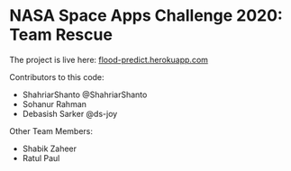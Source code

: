 # NASA Space Apps Challenge 2020: Team Rescue

The project is live here: [flood-predict.herokuapp.com](https://flood-predict.herokuapp.com)


Contributors to this code:
- ShahriarShanto @ShahriarShanto
- Sohanur Rahman 
- Debasish Sarker @ds-joy

Other Team Members:
- Shabik Zaheer
- Ratul Paul
